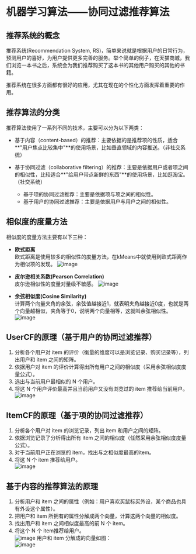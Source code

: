 # 机器学习算法——协同过滤推荐算法

## 推荐系统的概念
推荐系统(Recommendation System, RS)，简单来说就是根据用户的日常行为，预测用户的喜好，为用户提供更多完善的服务。举个简单的例子，在天猫商城，我们浏览一本书之后，系统会为我们推荐购买了这本书的其他用户购买的其他的书籍。

推荐系统在很多方面都有很好的应用，尤其在现在的个性化方面发挥着重要的作用。

## 推荐算法的分类

推荐算法使用了一系列不同的技术，主要可以分为以下两类：

* 基于内容（content-based）的推荐：主要依据的是推荐项的性质，适合**"用户焦点比较集中"**的使用场景，比如垂直领域的内容推送。（非社交系统）

* 基于协同过滤（collaborative filtering）的推荐：主要是依据用户或者项之间的相似性，比较适合**"给用户带点新鲜的东西"**的使用场景，比如逛淘宝。（社交系统）
	* 基于项的协同过滤推荐：主要是依据项与项之间的相似性。
	* 基于用户的协同过滤推荐：主要是依据用户与用户之间的相似性。

## 相似度的度量方法

相似度的度量方法主要有以下三种：

* **欧式距离**<br/>
	欧式距离是使用较多的相似性的度量方法，在kMeans中就使用到欧式距离作为相似项的发现。
![image](https://github.com/MrQuJL/online-shop/raw/master/shopping-imgs/欧几里得距离.png)

* **皮尔逊相关系数(Pearson Correlation)**<br/>
	皮尔逊相似性的度量对量级不敏感。
![image](https://github.com/MrQuJL/online-shop/raw/master/shopping-imgs/皮尔逊相关系数.png)

* **余弦相似度(Cosine Similarity)**<br/>
	计算两个向量夹角的余弦，余弦值越接近1，就表明夹角越接近0度，也就是两个向量越相似，夹角等于0，说明两个向量相等，这就叫余弦相似性。
![image](https://github.com/MrQuJL/online-shop/raw/master/shopping-imgs/余弦相似度.png)

## UserCF的原理（基于用户的协同过滤推荐）
1. 分析各个用户对 item 的评价（衡量的维度可以是浏览记录、购买记录等），列出用户和 item 之间的矩阵。
2. 依据用户对 item 的评价计算得出所有用户之间的相似度（采用余弦相似度度量公式）。
3. 选出与当前用户最相似的 N 个用户。
4. 将这 N 个用户评价最高并且当前用户又没有浏览过的 item 推荐给当前用户。<br/>
![image](https://github.com/MrQuJL/online-shop/raw/master/shopping-imgs/UserCF.jpg)

## ItemCF的原理（基于项的协同过滤推荐）
1. 分析各个用户对 item 的浏览记录，列出 item 和用户之间的矩阵。
2. 依据浏览记录了分析得出所有 item 之间的相似度（任然采用余弦相似度度量公式）。
3. 对于当前用户正在浏览的 item，找出与之相似度最高的item。
4. 将这 N 个 item 推荐给用户。<br/>
![image](https://github.com/MrQuJL/online-shop/raw/master/shopping-imgs/ItemCF.jpg)

## 基于内容的推荐算法的原理
1. 分析用户和 item 之间的属性（例如：用户喜欢买鼠标买外设，某个商品也具有外设这个属性）。
2. 把用户和 item 所拥有的属性分解成两个向量，计算这两个向量的相似度。
3. 找出用户和 item 之间相似度最高的前 N 个 item。
4. 将这个 N 个 item推荐给用户。<br/>
![image](https://github.com/MrQuJL/online-shop/raw/master/shopping-imgs/content.png)
用户和 item 分解成的向量如图：<br/>
![image](https://github.com/MrQuJL/online-shop/raw/master/shopping-imgs/vector.png)






